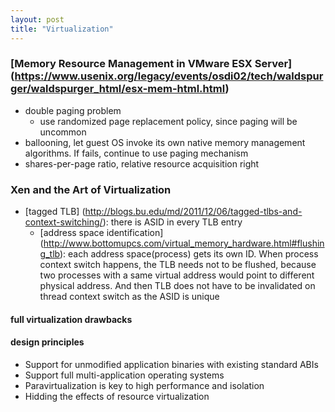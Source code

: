 ```yaml
---
layout: post
title: "Virtualization"
---
```


### [Memory Resource Management in VMware ESX Server] (https://www.usenix.org/legacy/events/osdi02/tech/waldspurger/waldspurger_html/esx-mem-html.html)
* double paging problem
    * use randomized page replacement policy, since paging will be uncommon
* ballooning, let guest OS invoke its own native memory management algorithms. If fails, continue to use paging mechanism
* shares-per-page ratio, relative resource acquisition right

### Xen and the Art of Virtualization
* [tagged TLB] (http://blogs.bu.edu/md/2011/12/06/tagged-tlbs-and-context-switching/): there is ASID in every TLB entry
    * [address space identification] (http://www.bottomupcs.com/virtual_memory_hardware.html#flushing_tlb): each address space(process) gets its own ID. When process context switch happens, the TLB needs not to be flushed, because two processes with a same virtual address would point to different physical address. And then TLB does not have to be invalidated on thread context switch as the ASID is unique

#### full virtualization drawbacks


#### design principles
* Support for unmodified application binaries with existing standard ABIs
* Support full multi-application operating systems
* Paravirtualization is key to high performance and isolation
* Hidding the effects of resource virtualization

